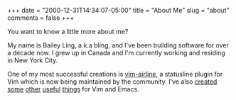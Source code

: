 +++
date = "2000-12-31T14:34:07-05:00"
title = "About Me"
slug = "about"
comments = false
+++

You want to know a little more about me?

My name is Bailey Ling, a.k.a bling, and I've been building software for over a decade now.  I grew up in Canada and I'm currently working and residing in New York City.

One of my most successful creations is [vim-airline][1], a statusline plugin for Vim which is now being maintained by the community.  I've also [created][3] [some][2] [other][6] [useful][4] [things][5] for Vim and Emacs.

[1]: https://github.com/vim-airline/vim-airline
[2]: https://github.com/bling/vim-bufferline
[3]: https://github.com/bling/minivimrc
[4]: https://github.com/bling/pt.el
[5]: https://github.com/bling/fzf.el
[6]: https://github.com/bling/evil-jumper

